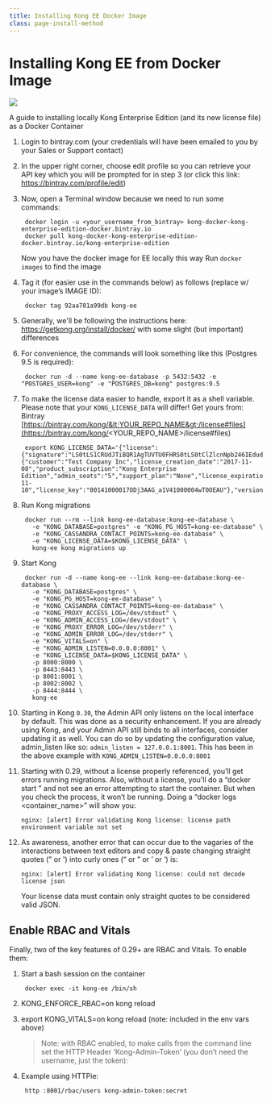 ```yaml
---
title: Installing Kong EE Docker Image
class: page-install-method
---
```


# Installing Kong EE from Docker Image

<img src="/assets/images/distributions/docker.svg"/>

A guide to installing locally Kong Enterprise Edition (and its new license file) as a Docker Container

1. Login to bintray.com (your credentials will have been emailed to you by your Sales or Support contact)

2. In the upper right corner, choose edit profile so you can retrieve your API key which you will be prompted for in step 3 (or click this link: https://bintray.com/profile/edit)

3. Now, open a Terminal window because we need to run some commands:

        docker login -u <your_username_from_bintray> kong-docker-kong-enterprise-edition-docker.bintray.io
        docker pull kong-docker-kong-enterprise-edition-docker.bintray.io/kong-enterprise-edition

    Now you have the docker image for EE locally this way
    Run `docker images` to find the image

4. Tag it (for easier use in the commands below) as follows (replace w/ your image’s IMAGE ID):
        
        docker tag 92aa781a99db kong-ee

5. Generally, we'll be following the instructions here: https://getkong.org/install/docker/ with some slight (but important) differences

6. For convenience, the commands will look something like this (Postgres 9.5 is required):

        docker run -d --name kong-ee-database -p 5432:5432 -e "POSTGRES_USER=kong" -e "POSTGRES_DB=kong" postgres:9.5

7. To make the license data easier to handle, export it as a shell variable. Please note that your `KONG_LICENSE_DATA` will differ! Get yours from: Bintray [https://bintray.com/kong/&lt;YOUR_REPO_NAME&gt;/license#files](https://bintray.com/kong/<YOUR_REPO_NAME>/license#files)

        export KONG_LICENSE_DATA='{"license":{"signature":"LS0tLS1CRUdJTiBQR1AgTUVTU0FHRS0tLS0tClZlcnNpb246IEdudVBHIHYyCgpvd0did012TXdDSFdzMTVuUWw3dHhLK01wOTJTR0tLWVc3UU16WTBTVTVNc2toSVREWk1OTFEzVExJek1MY3dTCjA0ek1UVk1OREEwc2pRM04wOHpNalZKVHpOTE1EWk9TVTFLTXpRMVRVNHpTRXMzTjA0d056VXdUTytKWUdNUTQKR05oWW1VQ21NWEJ4Q3NDc3lMQmorTVBmOFhyWmZkNkNqVnJidmkyLzZ6THhzcitBclZtcFZWdnN1K1NiKzFhbgozcjNCeUxCZzdZOVdFL2FYQXJ0NG5lcmVpa2tZS1ozMlNlbGQvMm5iYkRzcmdlWFQzek1BQUE9PQo9b1VnSgotLS0tLUVORCBQR1AgTUVTU0FHRS0tLS0tCg=","payload":{"customer":"Test Company Inc","license_creation_date":"2017-11-08","product_subscription":"Kong Enterprise Edition","admin_seats":"5","support_plan":"None","license_expiration_date":"2017-11-10","license_key":"00141000017ODj3AAG_a1V41000004wT0OEAU"},"version":1}}'

8. Run Kong migrations

        docker run --rm --link kong-ee-database:kong-ee-database \
          -e "KONG_DATABASE=postgres" -e "KONG_PG_HOST=kong-ee-database" \
          -e "KONG_CASSANDRA_CONTACT_POINTS=kong-ee-database" \
          -e "KONG_LICENSE_DATA=$KONG_LICENSE_DATA" \
          kong-ee kong migrations up

9. Start Kong

        docker run -d --name kong-ee --link kong-ee-database:kong-ee-database \
          -e "KONG_DATABASE=postgres" \
          -e "KONG_PG_HOST=kong-ee-database" \
          -e "KONG_CASSANDRA_CONTACT_POINTS=kong-ee-database" \
          -e "KONG_PROXY_ACCESS_LOG=/dev/stdout" \
          -e "KONG_ADMIN_ACCESS_LOG=/dev/stdout" \
          -e "KONG_PROXY_ERROR_LOG=/dev/stderr" \
          -e "KONG_ADMIN_ERROR_LOG=/dev/stderr" \
          -e "KONG_VITALS=on" \
          -e "KONG_ADMIN_LISTEN=0.0.0.0:8001" \
          -e "KONG_LICENSE_DATA=$KONG_LICENSE_DATA" \
          -p 8000:8000 \
          -p 8443:8443 \
          -p 8001:8001 \
          -p 8002:8002 \
          -p 8444:8444 \
          kong-ee

10. Starting in Kong `0.30`, the Admin API only listens on the local interface by default. This was done as a security enhancement. If you are already using Kong, and your Admin API still binds to all interfaces, consider updating it as well. You can do so by updating the configuration value, admin_listen like so: `admin_listen = 127.0.0.1:8001`. This has been in the above example with `KONG_ADMIN_LISTEN=0.0.0.0:8001`

11. Starting with 0.29, without a license properly referenced, you’ll get errors running migrations. Also, without a license, you'll do a “docker start <name>” and not see an error attempting to start the container. But when you check the process, it won’t be running. Doing a “docker logs <container_name>” will show you:

        nginx: [alert] Error validating Kong license: license path environment variable not set

12. As awareness, another error that can occur due to the vagaries of the interactions between text editors and copy & paste changing straight quotes (" or ') into curly ones (“ or ” or ’ or ‘) is:

        nginx: [alert] Error validating Kong license: could not decode license json

    Your license data must contain only straight quotes to be considered valid JSON.

## Enable RBAC and Vitals

Finally, two of the key features of 0.29+ are RBAC and Vitals. To enable them:

1. Start a bash session on the container
        
        docker exec -it kong-ee /bin/sh

2. KONG_ENFORCE_RBAC=on kong reload
3. export KONG_VITALS=on kong reload (note: included in the env vars above)
 
    > Note: with RBAC enabled, to make calls from the command line set the HTTP Header ‘Kong-Admin-Token’ (you don’t need the username, just the token):

4. Example using HTTPie: 
        
        http :8001/rbac/users kong-admin-token:secret
